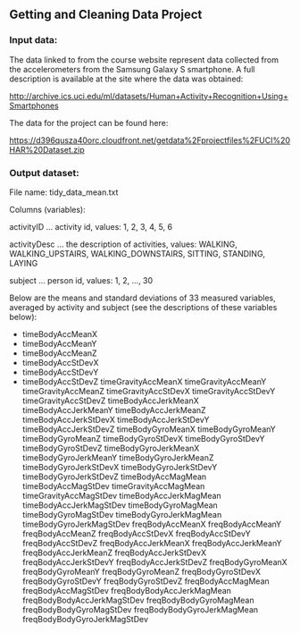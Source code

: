 ## Getting and Cleaning Data Project

### Input data:
The data linked to from the course website represent data collected from the accelerometers from the Samsung Galaxy S smartphone. A full description is available at the site where the data was obtained: 

http://archive.ics.uci.edu/ml/datasets/Human+Activity+Recognition+Using+Smartphones 

The data for the project can be found here: 

https://d396qusza40orc.cloudfront.net/getdata%2Fprojectfiles%2FUCI%20HAR%20Dataset.zip

### Output dataset:

File name: tidy_data_mean.txt

Columns (variables):

activityID ... activity id, values: 1, 2, 3, 4, 5, 6

activityDesc ... the description of activities, values: WALKING, WALKING_UPSTAIRS, WALKING_DOWNSTAIRS,	SITTING,	STANDING,  LAYING

subject ... person id, values: 1, 2, ..., 30


Below are the means and standard deviations of 33 measured variables, averaged by activity and subject (see the descriptions of these variables below):

* timeBodyAccMeanX
* timeBodyAccMeanY
* timeBodyAccMeanZ
* timeBodyAccStDevX
* timeBodyAccStDevY
* timeBodyAccStDevZ
timeGravityAccMeanX
timeGravityAccMeanY
timeGravityAccMeanZ
timeGravityAccStDevX
timeGravityAccStDevY
timeGravityAccStDevZ
timeBodyAccJerkMeanX
timeBodyAccJerkMeanY
timeBodyAccJerkMeanZ
timeBodyAccJerkStDevX
timeBodyAccJerkStDevY
timeBodyAccJerkStDevZ
timeBodyGyroMeanX
timeBodyGyroMeanY
timeBodyGyroMeanZ
timeBodyGyroStDevX
timeBodyGyroStDevY
timeBodyGyroStDevZ
timeBodyGyroJerkMeanX
timeBodyGyroJerkMeanY
timeBodyGyroJerkMeanZ
timeBodyGyroJerkStDevX
timeBodyGyroJerkStDevY
timeBodyGyroJerkStDevZ
timeBodyAccMagMean
timeBodyAccMagStDev
timeGravityAccMagMean
timeGravityAccMagStDev
timeBodyAccJerkMagMean
timeBodyAccJerkMagStDev
timeBodyGyroMagMean
timeBodyGyroMagStDev
timeBodyGyroJerkMagMean
timeBodyGyroJerkMagStDev
freqBodyAccMeanX
freqBodyAccMeanY
freqBodyAccMeanZ
freqBodyAccStDevX
freqBodyAccStDevY
freqBodyAccStDevZ
freqBodyAccJerkMeanX
freqBodyAccJerkMeanY
freqBodyAccJerkMeanZ
freqBodyAccJerkStDevX
freqBodyAccJerkStDevY
freqBodyAccJerkStDevZ
freqBodyGyroMeanX
freqBodyGyroMeanY
freqBodyGyroMeanZ
freqBodyGyroStDevX
freqBodyGyroStDevY
freqBodyGyroStDevZ
freqBodyAccMagMean
freqBodyAccMagStDev
freqBodyBodyAccJerkMagMean
freqBodyBodyAccJerkMagStDev
freqBodyBodyGyroMagMean
freqBodyBodyGyroMagStDev
freqBodyBodyGyroJerkMagMean
freqBodyBodyGyroJerkMagStDev

